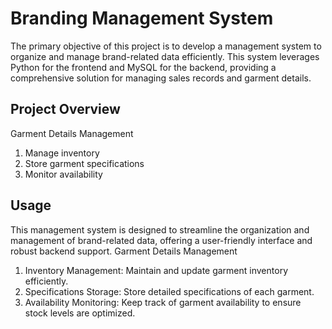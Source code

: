 # Branding Management System
The primary objective of this project is to develop a management system to organize and manage brand-related data efficiently. This system leverages Python for the frontend and MySQL for the backend, providing a comprehensive solution for managing sales records and garment details.

## Project Overview
Garment Details Management
1. Manage inventory
2. Store garment specifications
3. Monitor availability

## Usage
This management system is designed to streamline the organization and management of brand-related data, offering a user-friendly interface and robust backend support.
Garment Details Management
1. Inventory Management: Maintain and update garment inventory efficiently.
2. Specifications Storage: Store detailed specifications of each garment.
3. Availability Monitoring: Keep track of garment availability to ensure stock levels are optimized.

